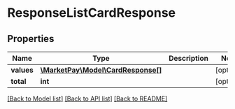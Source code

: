 # ResponseListCardResponse

## Properties
Name | Type | Description | Notes
------------ | ------------- | ------------- | -------------
**values** | [**\MarketPay\Model\CardResponse[]**](CardResponse.md) |  | [optional] 
**total** | **int** |  | [optional] 

[[Back to Model list]](../README.md#documentation-for-models) [[Back to API list]](../README.md#documentation-for-api-endpoints) [[Back to README]](../README.md)


